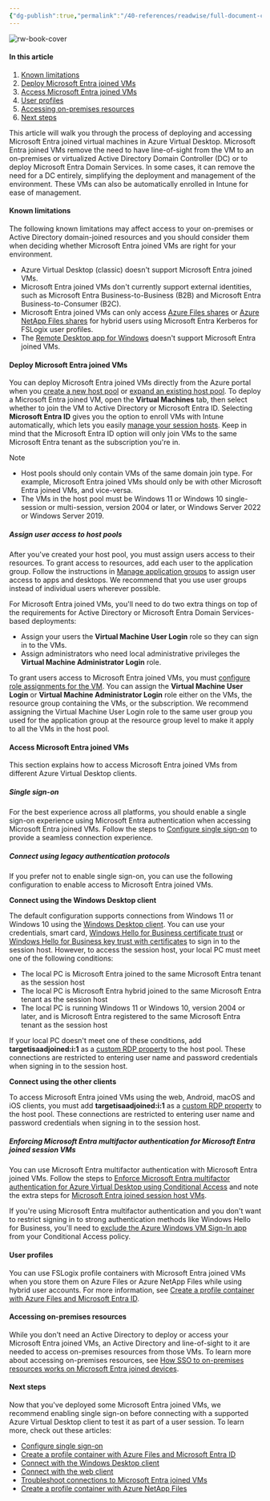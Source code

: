 ```yaml
---
{"dg-publish":true,"permalink":"/40-references/readwise/full-document-contents/microsoft-entra-joined-session-hosts-in-azure-virtual-desktop/","tags":["rw/articles"]}
---
```


![rw-book-cover](https://learn.microsoft.com/en-us/media/logos/logo-ms-social.png)

#### In this article

1. [Known limitations](https://learn.microsoft.com/en-us/azure/virtual-desktop/azure-ad-joined-session-hosts#known-limitations)
2. [Deploy Microsoft Entra joined VMs](https://learn.microsoft.com/en-us/azure/virtual-desktop/azure-ad-joined-session-hosts#deploy-microsoft-entra-joined-vms)
3. [Access Microsoft Entra joined VMs](https://learn.microsoft.com/en-us/azure/virtual-desktop/azure-ad-joined-session-hosts#access-microsoft-entra-joined-vms)
4. [User profiles](https://learn.microsoft.com/en-us/azure/virtual-desktop/azure-ad-joined-session-hosts#user-profiles)
5. [Accessing on-premises resources](https://learn.microsoft.com/en-us/azure/virtual-desktop/azure-ad-joined-session-hosts#accessing-on-premises-resources)
6. [Next steps](https://learn.microsoft.com/en-us/azure/virtual-desktop/azure-ad-joined-session-hosts#next-steps)

This article will walk you through the process of deploying and accessing Microsoft Entra joined virtual machines in Azure Virtual Desktop. Microsoft Entra joined VMs remove the need to have line-of-sight from the VM to an on-premises or virtualized Active Directory Domain Controller (DC) or to deploy Microsoft Entra Domain Services. In some cases, it can remove the need for a DC entirely, simplifying the deployment and management of the environment. These VMs can also be automatically enrolled in Intune for ease of management.

#### Known limitations

The following known limitations may affect access to your on-premises or Active Directory domain-joined resources and you should consider them when deciding whether Microsoft Entra joined VMs are right for your environment.

* Azure Virtual Desktop (classic) doesn't support Microsoft Entra joined VMs.
* Microsoft Entra joined VMs don't currently support external identities, such as Microsoft Entra Business-to-Business (B2B) and Microsoft Entra Business-to-Consumer (B2C).
* Microsoft Entra joined VMs can only access [Azure Files shares](https://learn.microsoft.com/en-us/azure/virtual-desktop/create-profile-container-azure-ad) or [Azure NetApp Files shares](https://learn.microsoft.com/en-us/azure/virtual-desktop/create-fslogix-profile-container) for hybrid users using Microsoft Entra Kerberos for FSLogix user profiles.
* The [Remote Desktop app for Windows](https://learn.microsoft.com/en-us/azure/virtual-desktop/users/connect-microsoft-store) doesn't support Microsoft Entra joined VMs.

#### Deploy Microsoft Entra joined VMs

You can deploy Microsoft Entra joined VMs directly from the Azure portal when you [create a new host pool](https://learn.microsoft.com/en-us/azure/virtual-desktop/create-host-pools-azure-marketplace) or [expand an existing host pool](https://learn.microsoft.com/en-us/azure/virtual-desktop/expand-existing-host-pool). To deploy a Microsoft Entra joined VM, open the **Virtual Machines** tab, then select whether to join the VM to Active Directory or Microsoft Entra ID. Selecting **Microsoft Entra ID** gives you the option to enroll VMs with Intune automatically, which lets you easily [manage your session hosts](https://learn.microsoft.com/en-us/azure/virtual-desktop/management). Keep in mind that the Microsoft Entra ID option will only join VMs to the same Microsoft Entra tenant as the subscription you're in.

Note

* Host pools should only contain VMs of the same domain join type. For example, Microsoft Entra joined VMs should only be with other Microsoft Entra joined VMs, and vice-versa.
* The VMs in the host pool must be Windows 11 or Windows 10 single-session or multi-session, version 2004 or later, or Windows Server 2022 or Windows Server 2019.

##### Assign user access to host pools

After you've created your host pool, you must assign users access to their resources. To grant access to resources, add each user to the application group. Follow the instructions in [Manage application groups](https://learn.microsoft.com/en-us/azure/virtual-desktop/manage-app-groups) to assign user access to apps and desktops. We recommend that you use user groups instead of individual users wherever possible.

For Microsoft Entra joined VMs, you'll need to do two extra things on top of the requirements for Active Directory or Microsoft Entra Domain Services-based deployments:

* Assign your users the **Virtual Machine User Login** role so they can sign in to the VMs.
* Assign administrators who need local administrative privileges the **Virtual Machine Administrator Login** role.

To grant users access to Microsoft Entra joined VMs, you must [configure role assignments for the VM](https://learn.microsoft.com/en-us/azure/active-directory/devices/howto-vm-sign-in-azure-ad-windows#configure-role-assignments-for-the-vm). You can assign the **Virtual Machine User Login** or **Virtual Machine Administrator Login** role either on the VMs, the resource group containing the VMs, or the subscription. We recommend assigning the Virtual Machine User Login role to the same user group you used for the application group at the resource group level to make it apply to all the VMs in the host pool.

#### Access Microsoft Entra joined VMs

This section explains how to access Microsoft Entra joined VMs from different Azure Virtual Desktop clients.

##### Single sign-on

For the best experience across all platforms, you should enable a single sign-on experience using Microsoft Entra authentication when accessing Microsoft Entra joined VMs. Follow the steps to [Configure single sign-on](https://learn.microsoft.com/en-us/azure/virtual-desktop/configure-single-sign-on) to provide a seamless connection experience.

##### Connect using legacy authentication protocols

If you prefer not to enable single sign-on, you can use the following configuration to enable access to Microsoft Entra joined VMs.

**Connect using the Windows Desktop client**

The default configuration supports connections from Windows 11 or Windows 10 using the [Windows Desktop client](https://learn.microsoft.com/en-us/azure/virtual-desktop/users/connect-windows). You can use your credentials, smart card, [Windows Hello for Business certificate trust](https://learn.microsoft.com/en-us/windows/security/identity-protection/hello-for-business/hello-hybrid-cert-trust) or [Windows Hello for Business key trust with certificates](https://learn.microsoft.com/en-us/windows/security/identity-protection/hello-for-business/hello-deployment-rdp-certs) to sign in to the session host. However, to access the session host, your local PC must meet one of the following conditions:

* The local PC is Microsoft Entra joined to the same Microsoft Entra tenant as the session host
* The local PC is Microsoft Entra hybrid joined to the same Microsoft Entra tenant as the session host
* The local PC is running Windows 11 or Windows 10, version 2004 or later, and is Microsoft Entra registered to the same Microsoft Entra tenant as the session host

If your local PC doesn't meet one of these conditions, add **targetisaadjoined:i:1** as a [custom RDP property](https://learn.microsoft.com/en-us/azure/virtual-desktop/customize-rdp-properties) to the host pool. These connections are restricted to entering user name and password credentials when signing in to the session host.

**Connect using the other clients**

To access Microsoft Entra joined VMs using the web, Android, macOS and iOS clients, you must add **targetisaadjoined:i:1** as a [custom RDP property](https://learn.microsoft.com/en-us/azure/virtual-desktop/customize-rdp-properties) to the host pool. These connections are restricted to entering user name and password credentials when signing in to the session host.

##### Enforcing Microsoft Entra multifactor authentication for Microsoft Entra joined session VMs

You can use Microsoft Entra multifactor authentication with Microsoft Entra joined VMs. Follow the steps to [Enforce Microsoft Entra multifactor authentication for Azure Virtual Desktop using Conditional Access](https://learn.microsoft.com/en-us/azure/virtual-desktop/set-up-mfa) and note the extra steps for [Microsoft Entra joined session host VMs](https://learn.microsoft.com/en-us/azure/virtual-desktop/set-up-mfa#azure-ad-joined-session-host-vms).

If you're using Microsoft Entra multifactor authentication and you don't want to restrict signing in to strong authentication methods like Windows Hello for Business, you'll need to [exclude the Azure Windows VM Sign-In app](https://learn.microsoft.com/en-us/azure/active-directory/devices/howto-vm-sign-in-azure-ad-windows#mfa-sign-in-method-required) from your Conditional Access policy.

#### User profiles

You can use FSLogix profile containers with Microsoft Entra joined VMs when you store them on Azure Files or Azure NetApp Files while using hybrid user accounts. For more information, see [Create a profile container with Azure Files and Microsoft Entra ID](https://learn.microsoft.com/en-us/azure/virtual-desktop/create-profile-container-azure-ad).

#### Accessing on-premises resources

While you don't need an Active Directory to deploy or access your Microsoft Entra joined VMs, an Active Directory and line-of-sight to it are needed to access on-premises resources from those VMs. To learn more about accessing on-premises resources, see [How SSO to on-premises resources works on Microsoft Entra joined devices](https://learn.microsoft.com/en-us/azure/active-directory/devices/azuread-join-sso).

#### Next steps

Now that you've deployed some Microsoft Entra joined VMs, we recommend enabling single sign-on before connecting with a supported Azure Virtual Desktop client to test it as part of a user session. To learn more, check out these articles:

* [Configure single sign-on](https://learn.microsoft.com/en-us/azure/virtual-desktop/configure-single-sign-on)
* [Create a profile container with Azure Files and Microsoft Entra ID](https://learn.microsoft.com/en-us/azure/virtual-desktop/create-profile-container-azure-ad)
* [Connect with the Windows Desktop client](https://learn.microsoft.com/en-us/azure/virtual-desktop/users/connect-windows)
* [Connect with the web client](https://learn.microsoft.com/en-us/azure/virtual-desktop/users/connect-web)
* [Troubleshoot connections to Microsoft Entra joined VMs](https://learn.microsoft.com/en-us/azure/virtual-desktop/troubleshoot-azure-ad-connections)
* [Create a profile container with Azure NetApp Files](https://learn.microsoft.com/en-us/azure/virtual-desktop/create-fslogix-profile-container)

